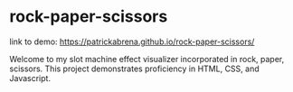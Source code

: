 # rock-paper-scissors

link to demo:
https://patrickabrena.github.io/rock-paper-scissors/

Welcome to my slot machine effect visualizer incorporated in rock, paper, scissors. 
This project demonstrates proficiency in HTML, CSS, and Javascript.

